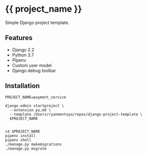 # {{ project_name }}

Simple Django project template.

## Features
* Django 2.2
* Python 3.7
* Pipenv
* Custom user model
* Django debug toolbar

## Installation
```shell
PROJECT_NAME=payment_service

django-admin startproject \
  --extension py,md \
  --template /Users/ryanmontoya/repos/django-project-template \
  $PROJECT_NAME


cd $PROJECT_NAME
pipenv install
pipenv shell
./manage.py makemigrations
./manage.py migrate
```
